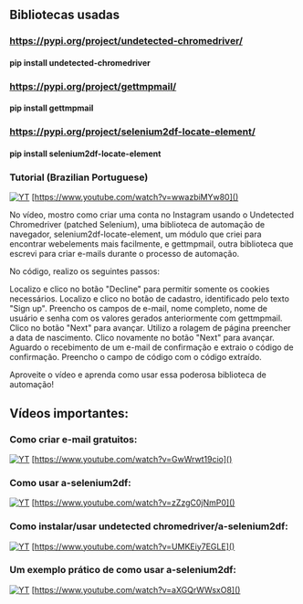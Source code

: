 ## Bibliotecas usadas

### https://pypi.org/project/undetected-chromedriver/

#### pip install undetected-chromedriver

### https://pypi.org/project/gettmpmail/

#### pip install gettmpmail

### https://pypi.org/project/selenium2df-locate-element/

#### pip install selenium2df-locate-element


### Tutorial (Brazilian Portuguese)

[![YT](https://i.ytimg.com/vi/wwazbiMYw80/maxresdefault.jpg)](https://www.youtube.com/watch?v=wwazbiMYw80)
[https://www.youtube.com/watch?v=wwazbiMYw80]()

No vídeo, mostro como criar uma conta no Instagram usando o Undetected Chromedriver (patched Selenium), uma biblioteca de automação de navegador, selenium2df-locate-element, um módulo que criei para encontrar webelements mais facilmente, e gettmpmail, outra biblioteca que escrevi para criar e-mails durante o processo de automação.

No código, realizo os seguintes passos:

Localizo e clico no botão "Decline" para permitir somente os cookies necessários.
Localizo e clico no botão de cadastro, identificado pelo texto "Sign up".
Preencho os campos de e-mail, nome completo, nome de usuário e senha com os valores gerados anteriormente com gettmpmail.
Clico no botão "Next" para avançar.
Utilizo a rolagem de página preencher a data de nascimento.
Clico novamente no botão "Next" para avançar.
Aguardo o recebimento de um e-mail de confirmação e extraio o código de confirmação.
Preencho o campo de código com o código extraído.

Aproveite o vídeo e aprenda como usar essa poderosa biblioteca de automação!

## Vídeos importantes: 

### Como criar e-mail gratuitos:

[![YT](https://i.ytimg.com/vi/GwWrwt19cio/maxresdefault.jpg)](https://www.youtube.com/watch?v=GwWrwt19cio)
[https://www.youtube.com/watch?v=GwWrwt19cio]()

### Como usar a-selenium2df:

[![YT](https://i.ytimg.com/vi/zZzgC0jNmP0/maxresdefault.jpg)](https://www.youtube.com/watch?v=zZzgC0jNmP0)
[https://www.youtube.com/watch?v=zZzgC0jNmP0]()

### Como instalar/usar undetected chromedriver/a-selenium2df: 

[![YT](https://i.ytimg.com/vi/UMKEiy7EGLE/maxresdefault.jpg)](https://www.youtube.com/watch?v=UMKEiy7EGLE)
[https://www.youtube.com/watch?v=UMKEiy7EGLE]()

### Um exemplo prático de como usar a-selenium2df:

[![YT](https://i.ytimg.com/vi/aXGQrWWsxO8/maxresdefault.jpg)](https://www.youtube.com/watch?v=aXGQrWWsxO8)
[https://www.youtube.com/watch?v=aXGQrWWsxO8]()

